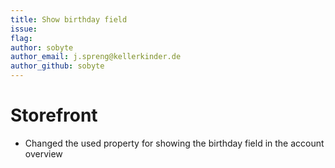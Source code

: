 ```yaml
---
title: Show birthday field
issue:
flag:
author: sobyte
author_email: j.spreng@kellerkinder.de
author_github: sobyte
---
```

# Storefront
* Changed the used property for showing the birthday field in the account overview 
